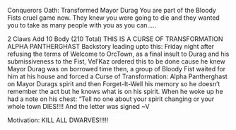 Conquerors Oath: Transformed Mayor Durag
You are part of the Bloody Fists cruel game now.  They knew you were going to die and they wanted you to take as many people with you as you can…..
 
2 Claws
Add 10 Body (210 Total)
THIS IS A CURSE OF TRANSFORMATION ALPHA PANTHERGHAST
Backstory leading upto this:
Friday night after refusing the terms of Welcome to OrcTown, as a final insult to Durag and his submissiveness to the Fist, Vel’Kaz ordered this  to be done cause he knew Mayor Durag was on borrowed time then, a group of Bloody Fist waited for him at his house and forced a Curse of Transformation: Alpha Pantherghast on Mayor Durags spirit and then Forget-It-Well his memory so he doesn’t remember the act but he knows what is on his spirit. When he woke up he had a note on his chest: “Tell no one about your spirit changing or your whole town DIES!!!! And the letter was signed ~V

Motivation: KILL ALL DWARVES!!!!!
